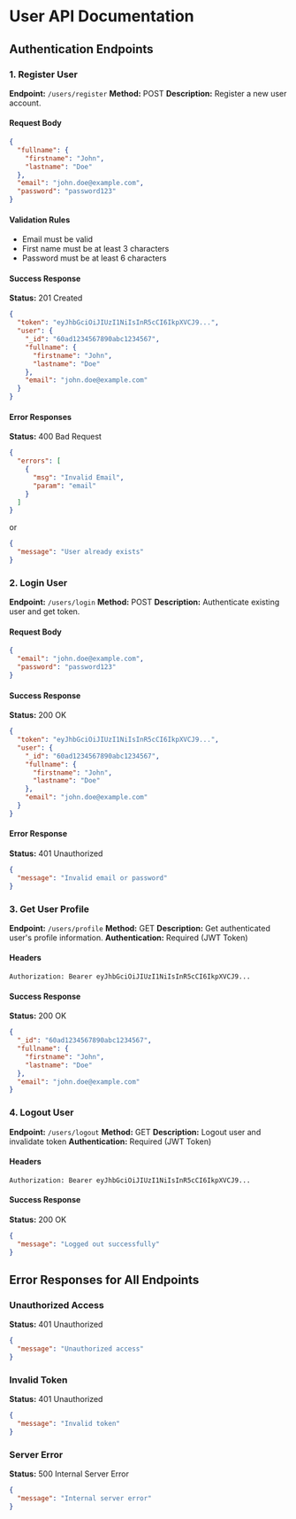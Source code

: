 # User API Documentation

## Authentication Endpoints

### 1. Register User
**Endpoint:** `/users/register`
**Method:** POST
**Description:** Register a new user account.

#### Request Body
```json
{
  "fullname": {
    "firstname": "John",
    "lastname": "Doe"
  },
  "email": "john.doe@example.com",
  "password": "password123"
}
```

#### Validation Rules
- Email must be valid
- First name must be at least 3 characters
- Password must be at least 6 characters

#### Success Response
**Status:** 201 Created
```json
{
  "token": "eyJhbGciOiJIUzI1NiIsInR5cCI6IkpXVCJ9...",
  "user": {
    "_id": "60ad1234567890abc1234567",
    "fullname": {
      "firstname": "John",
      "lastname": "Doe"
    },
    "email": "john.doe@example.com"
  }
}
```

#### Error Responses
**Status:** 400 Bad Request
```json
{
  "errors": [
    {
      "msg": "Invalid Email",
      "param": "email"
    }
  ]
}
```
or
```json
{
  "message": "User already exists"
}
```

### 2. Login User
**Endpoint:** `/users/login`
**Method:** POST
**Description:** Authenticate existing user and get token.

#### Request Body
```json
{
  "email": "john.doe@example.com",
  "password": "password123"
}
```

#### Success Response
**Status:** 200 OK
```json
{
  "token": "eyJhbGciOiJIUzI1NiIsInR5cCI6IkpXVCJ9...",
  "user": {
    "_id": "60ad1234567890abc1234567",
    "fullname": {
      "firstname": "John",
      "lastname": "Doe"
    },
    "email": "john.doe@example.com"
  }
}
```

#### Error Response
**Status:** 401 Unauthorized
```json
{
  "message": "Invalid email or password"
}
```

### 3. Get User Profile
**Endpoint:** `/users/profile`
**Method:** GET
**Description:** Get authenticated user's profile information.
**Authentication:** Required (JWT Token)

#### Headers
```
Authorization: Bearer eyJhbGciOiJIUzI1NiIsInR5cCI6IkpXVCJ9...
```

#### Success Response
**Status:** 200 OK
```json
{
  "_id": "60ad1234567890abc1234567",
  "fullname": {
    "firstname": "John",
    "lastname": "Doe"
  },
  "email": "john.doe@example.com"
}
```

### 4. Logout User
**Endpoint:** `/users/logout`
**Method:** GET
**Description:** Logout user and invalidate token
**Authentication:** Required (JWT Token)

#### Headers
```
Authorization: Bearer eyJhbGciOiJIUzI1NiIsInR5cCI6IkpXVCJ9...
```

#### Success Response
**Status:** 200 OK
```json
{
  "message": "Logged out successfully"
}
```

## Error Responses for All Endpoints

### Unauthorized Access
**Status:** 401 Unauthorized
```json
{
  "message": "Unauthorized access"
}
```

### Invalid Token
**Status:** 401 Unauthorized
```json
{
  "message": "Invalid token"
}
```

### Server Error
**Status:** 500 Internal Server Error
```json
{
  "message": "Internal server error"
}
```